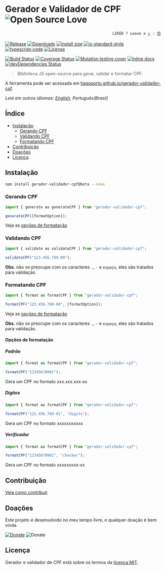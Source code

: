 # Gerador e Validador de CPF ![Open Source Love](https://badges.frapsoft.com/os/v3/open-source.svg?v=103)

<p align="right">
  <code>LIKED ? Leave a <a href="https://github.com/tiagoporto/gerador-validador-cpf/stargazers">⭐</a> : <a href="https://github.com/tiagoporto/gerador-validador-cpf/issues">😞</a></code>
</p>

[![Release](https://img.shields.io/npm/v/gerador-validador-cpf.svg?style=flat-square&label=release)](https://github.com/tiagoporto/gerador-validador-cpf/releases)
[![Downloads](https://img.shields.io/npm/dt/gerador-validador-cpf.svg?style=flat-square)](https://www.npmjs.com/package/gerador-validador-cpf)
[![install size](https://packagephobia.now.sh/badge?p=gerador-validador-cpf)](https://packagephobia.now.sh/result?p=gerador-validador-cpf)
[![js-standard-style](https://img.shields.io/badge/code%20style-standard-yellow.svg?style=flat-square)](http://standardjs.com)
[![typescript-code](https://img.shields.io/badge/%3C%2F%3E-TypeScript-blue.svg?style=flat-square)](https://www.typescriptlang.org/)
[![License](https://img.shields.io/github/license/tiagoporto/gerador-validador-cpf.svg?style=flat-square)](https://raw.githubusercontent.com/tiagoporto/gerador-validador-cpf/master/LICENSE)

[![Build Status](https://img.shields.io/travis/com/tiagoporto/gerador-validador-cpf/master.svg?label=tests&logo=travis&style=flat-square)](https://travis-ci.com/tiagoporto/gerador-validador-cpf)
[![Coverage Status](https://img.shields.io/coveralls/tiagoporto/gerador-validador-cpf.svg?style=flat-square)](https://coveralls.io/github/tiagoporto/gerador-validador-cpf)
[![Mutation testing cover](https://badge.stryker-mutator.io/github.com/tiagoporto/gerador-validador-cpf/master)](https://stryker-mutator.github.io)
[![Inline docs](http://inch-ci.org/github/tiagoporto/gerador-validador-cpf.svg?branch=master&style=flat-square)](http://inch-ci.org/github/tiagoporto/gerador-validador-cpf)
[![devDependencies Status](https://img.shields.io/david/dev/tiagoporto/gerador-validador-cpf.svg?style=flat-square)](https://david-dm.org/tiagoporto/gerador-validador-cpf?type=dev)

> Biblioteca JS open-source para gerar, validar e formatar CPF.

A ferramenta pode ser acessada em [tiagoporto.github.io/gerador-validador-cpf](http://tiagoporto.github.io/gerador-validador-cpf).

*Leia em outros idiomas: [English](README.md), Português(Brasil)*

## Índice

- [Instalação](#instalacao)
  - [Gerando CPF](#gerando-cpf)
  - [Validando CPF](#validando-cpf)
  - [Formatando CPF](#formatando-cpf)
- [Contribuição](#contribuição)
- [Doações](#doações)
- [Licença](#licença)

## Instalação

```sh
npm install gerador-validador-cpf@beta --save
```


### Gerando CPF

```javascript
import { generate as generateCPF } from "gerador-validador-cpf";

generateCPF([formatOption]);
```

Veja as [opções de formatação](#opções-de-formatação)


### Validando CPF

```javascript
import { validate as validateCPF } from "gerador-validador-cpf";

validateCPF("123.456.789-00");
```

**Obs.** não se preocupe com os caracteres `.`, `-` e `espaço`, eles são tratados para validação.


### Formatando CPF

```javascript
import { format as formatCPF } from "gerador-validador-cpf";

formatCPF("123.456.789-00", [formatOption]);
```

Veja as [opções de formatação](#opções-de-formatação)

**Obs.** não se preocupe com os caracteres `.`, `-` e `espaço`, eles são tratados para validação.


#### Opções de formatação

##### Padrão

```javascript
import { format as formatCPF } from "gerador-validador-cpf";

formatCPF("12345678901");
```

Gera um CPF no formato xxx.xxx.xxx-xx

##### Dígitos

```javascript
import { format as formatCPF } from "gerador-validador-cpf";

formatCPF("123.456.789-01", "digits");
```

Gera um CPF no formato xxxxxxxxxxx

##### Verificador

```javascript
import { format as formatCPF } from "gerador-validador-cpf";

formatCPF("12345678901", "checker");
```

Gera um CPF no formato xxxxxxxxx-xx

## Contribuição

[Veja como contribuir](https://github.com/tiagoporto/gerador-validador-cpf/blob/master/CONTRIBUTING.md).

## Doações

Este projeto é desenvolvido no meu tempo livre, e qualquer doação é bem vinda.

[![Donate](https://img.shields.io/badge/donate-PayPal-blue.svg)](https://www.paypal.com/cgi-bin/webscr?cmd=_donations&business=YTDUQ8RZ2G4Q8&lc=BR&item_name=tiagoporto&item_number=geradorcpf&currency_code=BRL&bn=PP%2dDonationsBF%3abtn_donateCC_LG%2egif%3aNonHosted)
![Donate](https://img.shields.io/badge/bitcoin-3QYymprPXg8Ki5go7Thm8oQjZHD5rFuPP4-yellow.svg?logo=bitcoin)

## Licença

Gerador e validador de CPF está sobre os termos da [licença MIT](https://github.com/tiagoporto/gerador-validador-cpf/blob/master/LICENSE).
